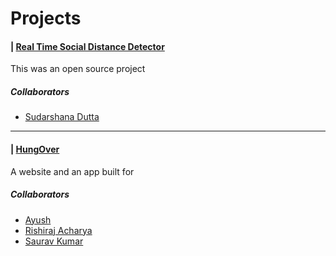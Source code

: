 # Projects

#### | [Real Time Social Distance Detector](https://colab.research.google.com/drive/1FbXD9kMwmTE3UW56H41QlWMiNQtZ6Irp?usp=sharing)

This was an open source project 

##### Collaborators

* [Sudarshana Dutta](https://github.com/Sudarshana2000)

---

#### | [HungOver](https://github.com/cosmo3769/HungOver)

A website and an app built for 

##### Collaborators

* [Ayush](https://github.com/ayush-AI)
* [Rishiraj Acharya](https://github.com/rishiraj)
* [Saurav Kumar](https://github.com/saurav0001kumar)